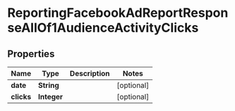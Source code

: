 

# ReportingFacebookAdReportResponseAllOf1AudienceActivityClicks


## Properties

| Name | Type | Description | Notes |
|------------ | ------------- | ------------- | -------------|
|**date** | **String** |  |  [optional] |
|**clicks** | **Integer** |  |  [optional] |



